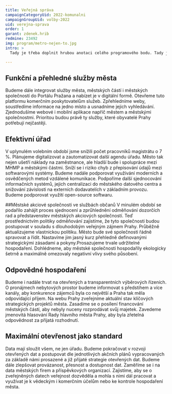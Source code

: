 ```yaml
---
title: Veřejná správa
campaignCategoryUid: 2022-komunalni
campaignGroupUid: volby-2022
uid: verejna-sprava
order: 1
garant: zdenek.hrib
redmine: 23492
img: program/metro-nejen-to.jpg
intro: >
  Tady je třeba doplnit hrubou anotaci celého programového bodu. Tady je třeba doplnit hrubou anotaci celého programového bodu.  Tady je třeba doplnit hrubou anotaci celého programového bodu.  Tady je třeba doplnit hrubou anotaci celého programového bodu. 

---
```


## Funkční a přehledné služby města
Budeme dále integrovat služby města, městských částí i městských společností do Portálu Pražana a nabízet je v digitální formě. Otevřeme tuto platformu komerčním poskytovatelům služeb. Zpřehledníme weby, soustředíme informace na jedno místo a usnadníme jejich vyhledávání. Zjednodušíme webové i mobilní aplikace napříč městem a městskými společnostmi. Prioritou budou právě ty služby, které obyvatelé Prahy potřebují nejčastěji.

## Efektivní úřad
V uplynulém volebním období jsme snížili počet pracovníků magistrátu o 7 %. Plánujeme digitalizovat a zautomatizovat další agendu úřadu. Město tak nejen ušetří náklady na zaměstnance, ale hladší bude i spolupráce mezi MHMP a městskými částmi. Sníží se i riziko chyb z přepisování údajů mezi softwarovými systémy. Budeme nadále podporovat využívání moderních a osvědčených metod vzdálené komunikace. Podpoříme další sjednocování informačních systémů, jejich centralizaci do městského datového centra a snižování závislosti na externích dodavatelích v základním provozu. Budeme podporovat využití open-source softwaru.

##Městské akciové společnosti ve službách občanů
V minulém období se podařilo zahájit proces sjednocení a zprůhlednění odměňování dozorčích rad a představenstev městských akciových společností. Teď prostřednictvím politiky odměňování zajistíme, že tyto společnosti budou postupovat v souladu s dlouhodobým veřejným zájmem Prahy. Průběžně aktualizujeme vlastnickou politiku. Město bude své společnosti řádně spravovat a řídit. Nastavíme jim jasný kurz přehledně definovanými strategickými zásadami a pokyny.Prosazujeme trvale udržitelné hospodaření. Dohlédneme, aby městské společnosti hospodařily ekologicky šetrně a maximálně omezovaly negativní vlivy svého působení.

## Odpovědné hospodaření
Budeme i nadále trvat na otevřených a transparentních výběrových řízeních. O pronájmech nebytových prostor budeme informovat s předstihem a více kanály, aby konkurence zájemců byla co největší a Praha tak měla odpovídající příjem. Na webu Prahy zveřejníme aktuální stav klíčových strategických projektů města. Zasadíme se o posílení financování městských částí, aby nebyly nuceny rozprodávat svůj majetek. Zavedeme jmenovitá hlasování Rady hlavního města Prahy, aby byla zřetelná odpovědnost za přijatá rozhodnutí.

## Maximální otevřenost jako standard
Data mají sloužit všem, ne jen úřadu. Budeme pokračovat v rozvoji otevřených dat a postupovat dle jednotlivých akčních plánů vypracovaných za základě námi prosazené a již přijaté strategie otevřených dat. Budeme dále zlepšovat provázanost, přesnost a dostupnost dat. Zaměříme se i na data městských firem a příspěvkových organizací. Zajistíme, aby se o zveřejněných datech veřejnost dozvěděla a mohla s nimi dál pracovat a využívat je k vědeckým i komerčním účelům nebo ke kontrole hospodaření města.